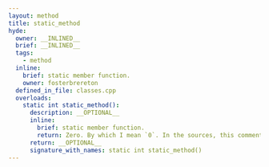 ```yaml
---
layout: method
title: static_method
hyde:
  owner: __INLINED__
  brief: __INLINED__
  tags:
    - method
  inline:
    brief: static member function.
    owner: fosterbrereton
  defined_in_file: classes.cpp
  overloads:
    static int static_method():
      description: __OPTIONAL__
      inline:
        brief: static member function.
        return: Zero. By which I mean `0`. In the sources, this comment is on multiple lines.
      return: __OPTIONAL__
      signature_with_names: static int static_method()
---
```

